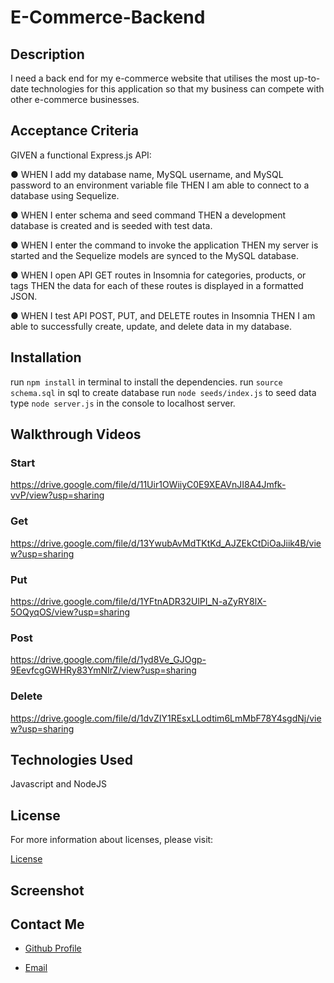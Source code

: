 # E-Commerce-Backend

## Description

I need a back end for my e-commerce website that utilises the most up-to-date technologies for this application so that my business can compete with other e-commerce businesses.

## Acceptance Criteria

GIVEN a functional Express.js API:

● WHEN I add my database name, MySQL username, and MySQL password to an environment variable file THEN I am able to connect to a database using Sequelize.

● WHEN I enter schema and seed command THEN a development database is created and is seeded with test data.

● WHEN I enter the command to invoke the application THEN my server is started and the Sequelize models are synced to the MySQL database.

● WHEN I open API GET routes in Insomnia for categories, products, or tags THEN the data for each of these routes is displayed in a formatted JSON.

● WHEN I test API POST, PUT, and DELETE routes in Insomnia THEN I am able to successfully create, update, and delete data in my database.

## Installation

run `npm install` in terminal to install the dependencies.
run `source schema.sql` in sql to create database
run `node seeds/index.js` to seed data
type `node server.js` in the console to localhost server.

## Walkthrough Videos

### Start

https://drive.google.com/file/d/11Uir1OWiiyC0E9XEAVnJI8A4Jmfk-vvP/view?usp=sharing

### Get

https://drive.google.com/file/d/13YwubAvMdTKtKd_AJZEkCtDiOaJiik4B/view?usp=sharing

### Put

https://drive.google.com/file/d/1YFtnADR32UlPI_N-aZyRY8lX-5OQyqOS/view?usp=sharing

### Post

https://drive.google.com/file/d/1yd8Ve_GJOgp-9EevfcgGWHRy83YmNIrZ/view?usp=sharing

### Delete

https://drive.google.com/file/d/1dvZIY1REsxLLodtim6LmMbF78Y4sgdNj/view?usp=sharing

## Technologies Used

Javascript and NodeJS

## License

For more information about licenses, please visit:

[License](https://opensource.org/licenses/MIT)

## Screenshot

## Contact Me

- [Github Profile](https://github.com/Jayad619)

- [Email](jayadusama@hotmail.co.uk)
